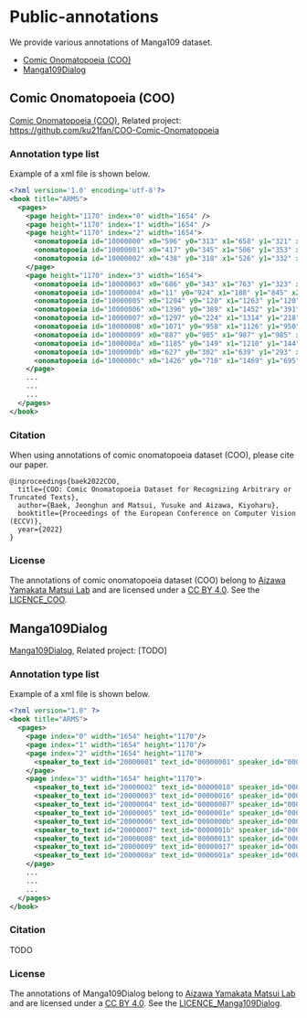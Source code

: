 # Public-annotations
We provide various annotations of Manga109 dataset.
- [Comic Onomatopoeia (COO)](#comic-onomatopoeia-coo)
- [Manga109Dialog](#Manga109dialog)




## Comic Onomatopoeia (COO)

[Comic Onomatopoeia (COO)](https://github.com/manga109/public-annotations/tree/main/COO-Comic-Onomatopoeia), Related project: https://github.com/ku21fan/COO-Comic-Onomatopoeia

### Annotation type list
Example of a xml file is shown below.
  ```xml 
  <?xml version='1.0' encoding='utf-8'?>
  <book title="ARMS">
    <pages>
      <page height="1170" index="0" width="1654" />
      <page height="1170" index="1" width="1654" />
      <page height="1170" index="2" width="1654">
        <onomatopoeia id="10000000" x0="596" y0="313" x1="658" y1="321" x2="660" y2="328" x3="595" y3="326">ズー・・・・ン</onomatopoeia>
        <onomatopoeia id="10000001" x0="417" y0="345" x1="506" y1="353" x2="506" y2="362" x3="410" y3="361">ゴオォ~・・・・ン</onomatopoeia>
        <onomatopoeia id="10000002" x0="438" y0="318" x1="526" y1="332" x2="522" y2="339" x3="437" y3="335">ドド~・~・・ン</onomatopoeia>
      </page>
      <page height="1170" index="3" width="1654">
        <onomatopoeia id="10000003" x0="686" y0="343" x1="763" y1="323" x2="769" y2="409" x3="678" y3="438">ダッ</onomatopoeia>
        <onomatopoeia id="10000004" x0="11" y0="924" x1="188" y1="845" x2="282" y2="1041" x3="238" y3="1146" x4="143" y4="1032" x5="32" y5="990">ザッ</onomatopoeia>
        <onomatopoeia id="10000005" x0="1204" y0="120" x1="1263" y1="120" x2="1317" y2="120" x3="1325" y3="127" x4="1312" y4="137" x5="1250" y5="138" x6="1212" y6="140" x7="1202" y7="141">ドオオォ~・・・・・ン</onomatopoeia>
        <onomatopoeia id="10000006" x0="1396" y0="389" x1="1452" y1="391" x2="1425" y2="437" x3="1370" y3="494" x4="1343" y4="475" x5="1384" y5="415">ザザッ</onomatopoeia>
        <onomatopoeia id="10000007" x0="1297" y0="224" x1="1314" y1="218" x2="1320" y2="225" x3="1339" y3="220" x4="1360" y4="220" x5="1366" y5="227" x6="1388" y6="224" x7="1383" y7="232" x8="1350" y8="238" x9="1341" y9="240" x10="1330" y10="242" x11="1317" y11="240" x12="1309" y12="241" x13="1296" y13="239">ズズズ~・ー・</onomatopoeia>
        <onomatopoeia id="10000008" x0="1071" y0="958" x1="1126" y1="950" x2="1127" y2="980" x3="1078" y3="990">スッ</onomatopoeia>
        <onomatopoeia id="10000009" x0="887" y0="985" x1="987" y1="985" x2="985" y2="1096" x3="876" y3="1097">ダッ</onomatopoeia>
        <onomatopoeia id="1000000a" x0="1185" y0="149" x1="1210" y1="144" x2="1211" y2="152" x3="1258" y3="152" x4="1273" y4="158" x5="1262" y5="170" x6="1205" y6="171" x7="1181" y7="167">ゴォ~・・・ン</onomatopoeia>
        <onomatopoeia id="1000000b" x0="627" y0="302" x1="639" y1="293" x2="664" y2="293" x3="681" y3="306" x4="670" y4="323" x5="677" y5="345" x6="666" y6="357" x7="679" y7="384" x8="659" y8="404" x9="649" y9="395" x10="643" y10="386" x11="629" y11="372" x12="611" y12="354">キャーッ</onomatopoeia>
        <onomatopoeia id="1000000c" x0="1426" y0="710" x1="1469" y1="695" x2="1460" y2="768" x3="1426" y3="776">ザッ</onomatopoeia>
      </page>
      ...
      ...                
      ...
    </pages>
  </book>
  ```

### Citation
When using annotations of comic onomatopoeia dataset (COO), please cite our paper.
```
@inproceedings{baek2022COO,
  title={COO: Comic Onomatopoeia Dataset for Recognizing Arbitrary or Truncated Texts},
  author={Baek, Jeonghun and Matsui, Yusuke and Aizawa, Kiyoharu},
  booktitle={Proceedings of the European Conference on Computer Vision (ECCV)},
  year={2022}
}
```


### License
The annotations of comic onomatopoeia dataset (COO) belong to [Aizawa Yamakata Matsui Lab](http://www.hal.t.u-tokyo.ac.jp/lab/en/index_1.xhtml) and are licensed under a [CC BY 4.0](https://creativecommons.org/licenses/by/4.0/). See the [LICENCE_COO](./LICENSE_COO).

## Manga109Dialog
[Manga109Dialog](https://github.com/manga109/public-annotations/tree/main/Manga109Dialog), Related project: [TODO]

### Annotation type list
Example of a xml file is shown below.
  ```xml 
  <?xml version="1.0" ?>
  <book title="ARMS">
    <pages>
      <page index="0" width="1654" height="1170"/>
      <page index="1" width="1654" height="1170"/>
      <page index="2" width="1654" height="1170">
        <speaker_to_text id="20000001" text_id="00000001" speaker_id="00000002"/>
      </page>
      <page index="3" width="1654" height="1170">
        <speaker_to_text id="20000002" text_id="00000018" speaker_id="00000012"/>
        <speaker_to_text id="20000003" text_id="00000016" speaker_id="00000019"/>
        <speaker_to_text id="20000004" text_id="00000007" speaker_id="00000006"/>
        <speaker_to_text id="20000005" text_id="0000001e" speaker_id="00000011"/>
        <speaker_to_text id="20000006" text_id="0000000b" speaker_id="00000008"/>
        <speaker_to_text id="20000007" text_id="0000001b" speaker_id="00000019"/>
        <speaker_to_text id="20000008" text_id="00000013" speaker_id="00000019"/>
        <speaker_to_text id="20000009" text_id="00000017" speaker_id="00000019"/>
        <speaker_to_text id="2000000a" text_id="0000001a" speaker_id="00000012"/>
      </page>
      ...
      ...                
      ...
    </pages>
  </book>
  ```

### Citation
TODO


### License
The annotations of Manga109Dialog belong to [Aizawa Yamakata Matsui Lab](http://www.hal.t.u-tokyo.ac.jp/lab/en/index_1.xhtml) and are licensed under a [CC BY 4.0](https://creativecommons.org/licenses/by/4.0/). See the [LICENCE_Manga109Dialog](./LICENSE_Manga109Dialog).

